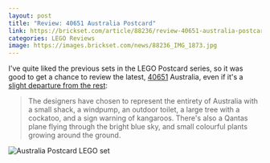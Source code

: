 ```yaml
---
layout: post
title: "Review: 40651 Australia Postcard"
link: https://brickset.com/article/88236/review-40651-australia-postcard
categories: LEGO Reviews
image: https://images.brickset.com/news/88236_IMG_1873.jpg
---
```


I've quite liked the previous sets in the LEGO Postcard series, so it was good to get a chance to review the latest, [40651](https://brickset.com/sets/40651-1) Australia, even if it's a [slight departure from the rest](https://brickset.com/article/88236/review-40651-australia-postcard):

> The designers have chosen to represent the entirety of Australia with a small shack, a windpump, an outdoor toilet, a large tree with a cockatoo, and a sign warning of kangaroos. There's also a Qantas plane flying through the bright blue sky, and small colourful plants growing around the ground.

![Australia Postcard LEGO set](https://images.brickset.com/news/88236_IMG_1873.jpg)
